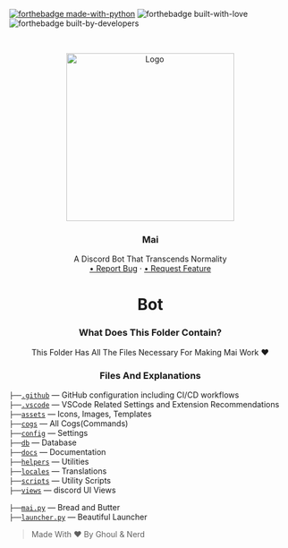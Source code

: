 [![forthebadge made-with-python](http://ForTheBadge.com/images/badges/made-with-python.svg)](https://www.python.org/) ![forthebadge built-with-love](https://forthebadge.com/images/badges/built-with-love.svg) ![forthebadge built-by-developers](https://forthebadge.com/images/badges/built-by-developers.svg)
<!-- PROJECT LOGO -->
<br />
<p align="center">
    <a href="https://github.com/xFGhoul/Mai">
    <img src="https://cdn.discordapp.com/avatars/770898395664875541/c04edaafef86e4efdff7208204e043a6.png?size=2048" alt="Logo" width="300" height="300">
    </a>
  <h3 align="center">Mai</h3>
  <p align="center">
    A Discord Bot That Transcends Normality
    </br>
    <a href="https://github.com/xFGhoul/Mai/issues">• Report Bug</a>
    ·
    <a href="https://github.com/xFGhoul/Mai/issues"> • Request Feature</a>
  </p>
</p>

<h1 align="center">Bot</h1>

<h3 align="center">What Does This Folder Contain?</h3>
<p align="center">
  This Folder Has All The Files Necessary For Making Mai Work ❤️
</p>

<h3 align="center">Files And Explanations</h3>

`├──`[`.github`](https://github.com/xFGhoul/Mai/blob/dev/bot/.github) — GitHub configuration including CI/CD workflows<br>
`├──`[`.vscode`](https://github.com/xFGhoul/Mai/blob/dev/bot/.vscode) — VSCode Related Settings and Extension Recommendations<br>
`├──`[`assets`](https://github.com/xFGhoul/Mai/blob/dev/bot/assets) — Icons, Images, Templates<br>
`├──`[`cogs`](https://github.com/xFGhoul/Mai/blob/dev/bot/cogs) — All Cogs(Commands)<br>
`├──`[`config`](https://github.com/xFGhoul/Mai/blob/dev/bot/config) — Settings<br>
`├──`[`db`](https://github.com/xFGhoul/Mai/blob/dev/bot/db) — Database<br>
`├──`[`docs`](https://github.com/xFGhoul/Mai/blob/dev/bot/docs) — Documentation<br>
`├──`[`helpers`](https://github.com/xFGhoul/Mai/blob/dev/bot/helpers) — Utilities<br>
`├──`[`locales`](https://github.com/xFGhoul/Mai/blob/dev/bot/locales) — Translations<br>
`├──`[`scripts`](https://github.com/xFGhoul/Mai/blob/dev/bot/scripts) — Utility Scripts<br>
`├──`[`views`](https://github.com/xFGhoul/Mai/blob/dev/bot/views) — discord UI Views<br>

`├──`[`mai.py`](https://github.com/xFGhoul/Mai/blob/dev/bot/mai.py) — Bread and Butter<br>
`├──`[`launcher.py`](https://github.com/xFGhoul/Mai/blob/dev/bot/launcher.py) — Beautiful Launcher<br>

> Made With ❤️ By Ghoul & Nerd
